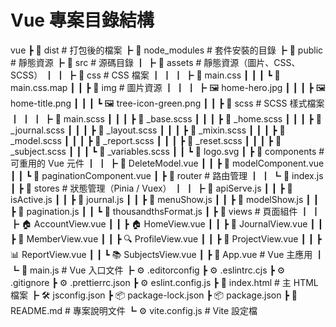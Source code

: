 # Vue 專案目錄結構
vue ┣ 📂 dist # 打包後的檔案 ┣ 📂 node_modules # 套件安裝的目錄 ┣ 📂 public # 靜態資源 ┣ 📂 src # 源碼目錄 ┃ ┣ 📂 assets # 靜態資源（圖片、CSS、SCSS） ┃ ┃ ┣ 📂 css # CSS 檔案 ┃ ┃ ┃ ┣ 📄 main.css ┃ ┃ ┃ ┗ 📄 main.css.map ┃ ┃ ┣ 📂 img # 圖片資源 ┃ ┃ ┃ ┣ 🖼️ home-hero.jpg ┃ ┃ ┃ ┣ 🖼️ home-title.png ┃ ┃ ┃ ┗ 🖼️ tree-icon-green.png ┃ ┃ ┣ 📂 scss # SCSS 樣式檔案 ┃ ┃ ┃ ┣ 🎨 main.scss ┃ ┃ ┃ ┣ 🎨 _base.scss ┃ ┃ ┃ ┣ 🎨 _home.scss ┃ ┃ ┃ ┣ 🎨 _journal.scss ┃ ┃ ┃ ┣ 🎨 _layout.scss ┃ ┃ ┃ ┣ 🎨 _mixin.scss ┃ ┃ ┃ ┣ 🎨 _model.scss ┃ ┃ ┃ ┣ 🎨 _report.scss ┃ ┃ ┃ ┣ 🎨 _reset.scss ┃ ┃ ┃ ┣ 🎨 _subject.scss ┃ ┃ ┃ ┗ 🎨 _variables.scss ┃ ┃ ┗ 📄 logo.svg ┃ ┣ 📂 components # 可重用的 Vue 元件 ┃ ┃ ┣ 🧩 DeleteModel.vue ┃ ┃ ┣ 🧩 modelComponent.vue ┃ ┃ ┗ 🧩 paginationComponent.vue ┃ ┣ 📂 router # 路由管理 ┃ ┃ ┗ 📄 index.js ┃ ┣ 📂 stores # 狀態管理（Pinia / Vuex） ┃ ┃ ┣ 🔧 apiServe.js ┃ ┃ ┣ 🔧 isActive.js ┃ ┃ ┣ 🔧 journal.js ┃ ┃ ┣ 🔧 menuShow.js ┃ ┃ ┣ 🔧 modelShow.js ┃ ┃ ┣ 🔧 pagination.js ┃ ┃ ┗ 🔧 thousandthsFormat.js ┃ ┣ 📂 views # 頁面組件 ┃ ┃ ┣ 🏠 AccountView.vue ┃ ┃ ┣ 🏠 HomeView.vue ┃ ┃ ┣ 📖 JournalView.vue ┃ ┃ ┣ 👥 MemberView.vue ┃ ┃ ┣ 🔍 ProfileView.vue ┃ ┃ ┣ 📂 ProjectView.vue ┃ ┃ ┣ 📊 ReportView.vue ┃ ┃ ┗ 📚 SubjectsView.vue ┃ ┣ 📄 App.vue # Vue 主應用 ┃ ┗ 📄 main.js # Vue 入口文件 ┣ ⚙️ .editorconfig ┣ ⚙️ .eslintrc.cjs ┣ ⚙️ .gitignore ┣ ⚙️ .prettierrc.json ┣ ⚙️ eslint.config.js ┣ 📝 index.html # 主 HTML 檔案 ┣ 🛠️ jsconfig.json ┣ 📦 package-lock.json ┣ 📦 package.json ┣ 📖 README.md # 專案說明文件 ┗ ⚙️ vite.config.js # Vite 設定檔
